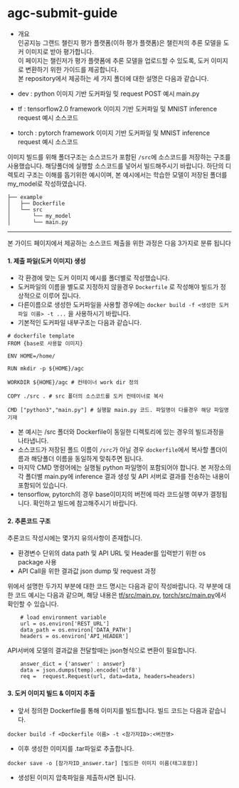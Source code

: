 # agc-submit-guide
- 개요   
인공지능 그랜드 챌린지 평가 플랫폼(이하 평가 플랫폼)은 챌린저의 추론 모델을 도커 이미지로 받아 평가합니다.   
이 페이지는 챌린저가 평가 플랫폼에 추론 모델을 업로드할 수 있도록, 도커 이미지로 변환하기 위한 가이드를 제공합니다.   
본 repository에서 제공하는 세 가지 폴더에 대한 설명은 다음과 같습니다.   
      
- dev : python 이미지 기반 도커파일 밎 request POST 예시 main.py   
- tf : tensorflow2.0 framework 이미지 기반 도커파일 및 MNIST inference request 예시 소스코드    
- torch : pytorch framework 이미지 기반 도커파일 및 MNIST inference request 예시 소스코드    
    
이미지 빌드를 위해 폴더구조는  소스코드가 포함된 `/src`에 소스코드를 저장하는 구조를 사용했습니다. 해당폴더에 실행할 소스코드를 넣어서 빌드해주시기 바랍니다. 하단의 디렉토리 구조는 이해를 돕기위한 예시이며, 본 예시에서는 학습한 모델이 저장된 폴더를 my_model로 작성하였습니다.       
```    
├── example   
│   ├── Dockerfile    
│   └── src       
│       └── my_model
│       └── main.py
```   
--------------------------------------------------------    

본 가이드 페이지에서 제공하는 소스코드 제출을 위한 과정은 다음 3가지로 분류 됩니다      
         
#### 1. 제출 파일(도커 이미지) 생성   
- 각 환경에 맞는 도커 이미지 예시를 폴더별로 작성했습니다.    
- 도커파일의 이름을 별도로 지정하지 않을경우 ```Dockerfile``` 로 작성해야 빌드가 정상적으로 이루어 집니다.     
- 다른이름으로 생성한 도커파일을 사용할 경우에는 ```docker build -f <생성한 도커파일 이름> -t ...``` 을 사용하시기 바랍니다.    
- 기본적인 도커파일 내부구조는 다음과 같습니다.    
    
```    
# dockerfile template   
FROM {base로 사용할 이미지}   

ENV HOME=/home/

RUN mkdir -p ${HOME}/agc 

WORKDIR ${HOME}/agc # 컨테이너 work dir 정의

COPY ./src . # src 폴더의 소스코드를 도커 컨테이너로 복사

CMD ["python3","main.py"] # 실행할 main.py 코드. 파일명이 다를경우 해당 파일명 기재
```    

- 본 예시는 /src 폴더와 Dockerfile이 동일한 디렉토리에 있는 경우의 빌드과정을 나타냅니다.    
- 소스코드가 저장된 폴드 이름이 ```/src```가 아닐 경우 ```dockerfile```에서 복사할 폴더이름과 해당폴더 이름을 동일하게 맞춰주면 됩니다.     
- 마지막 CMD 명령어에는 실행될 python 파일명이 포함되어야 합니다. 본 저장소의 각 폴더별 main.py에 inference 결과 생성 및 API 서버로 결과를 전송하는 내용이 포함되어 있습니다.     
- tensorflow, pytorch의 경우 base이미지의 버전에 따라 코드실행 여부가 결정됩니다. 확인하고 빌드에 참고해주시기 바랍니다.    
    
#### 2. 추론코드 구조    
 추론코드 작성시에는 몇가지 유의사항이 존재합니다.     
- 환경변수 단위의 data path 및 API URL 및 Header를 입력받기 위한 os package 사용   
- API Call을 위한 결과값 json dump 및 request 과정


위에서 설명한 두가지 부분에 대한 코드 명시는 다음과 같이 작성바랍니다. 각 부분에 대한 코드 예시는 다음과 같으며, 해당 내용은 [tf/src/main.py](https://github.com/agc2022-new/agc-submit-guide/blob/main/tf/src/main.py), [torch/src/main.py](https://github.com/agc2022-new/agc-submit-guide/blob/main/torch/src/main.py)에서 확인할 수 있습니다.   

```   
    # load environment variable
    url = os.environ['REST_URL']     
    data_path = os.environ['DATA_PATH']     
    headers = os.environ['API_HEADER']
 ```   
    
API서버에 모델의 결과값을 전달할때는 json형식으로 변환이 필요합니다.            
    
```     
    answer_dict = {'answer' : answer}    
    data = json.dumps(temp).encode('utf8')    
    req =  request.Request(url, data=data, headers=headers)        
```
    
#### 3. 도커 이미지 빌드 & 이미지 추출        
- 앞서 정의한 Dockerfile를 통해 이미지를 빌드합니다. 빌드 코드는 다음과 같습니다.    
```
docker build -f <Dockerfile 이름> -t <참가자ID>:<버전명>
```      
- 이후 생성한 이미지를 .tar파일로 추출합니다.    
   
```   
docker save -o [참가자ID_answer.tar] [빌드한 이미지 이름(태그포함)]    
```   
- 생성된 이미지 압축파일을 제출하시면 됩니다.
